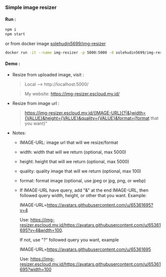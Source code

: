### Simple image resizer

#### Run :

```bash
npm i
npm start
```

or from docker image [solehudin5699/img-resizer](https://hub.docker.com/r/solehudin5699/img-resizer)

```bash
docker run -it --name img-resizer -p 5000:5000 -d solehudin5699/img-resizer
```

#### Demo :

- Resize from uploaded image, visit :

  > Local --> http://localhost:5000/

  > My website: https://img-resizer.escloud.my.id/

- Resize from image url :

  > https://img-resizer.escloud.my.id/{IMAGE-URL}{?|&}width={VALUE}&height={VALUE}&quality={VALUE}&format={format that you want}"

- Notes:

  - IMAGE-URL: image url that will we resize/format
  - width: width that will we return (optional, max 5000)
  - height: height that will we return (optional, max 5000)
  - quality: quality image that will we return (optional, max 100)
  - format: format image (optional, use jpeg or jpg, png, or webp)
  - If IMAGE-URL have query, add "&" at the end IMAGE-URL, then followed query width, height, or other that you want.
    Example:

    IMAGE-URL=https://avatars.githubusercontent.com/u/65361695?v=4

    Use: https://img-resizer.escloud.my.id/https://avatars.githubusercontent.com/u/65361695?v=4&width=100.

    If not, use "?" followed query you want, example

    IMAGE-URL=https://avatars.githubusercontent.com/u/65361695

    Use: https://img-resizer.escloud.my.id/https://avatars.githubusercontent.com/u/65361695?width=100
